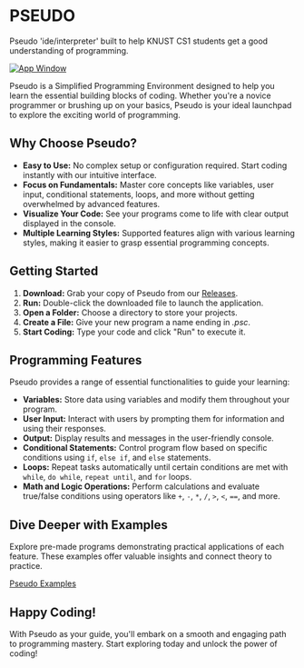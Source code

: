 # PSEUDO
Pseudo 'ide/interpreter' built to help KNUST CS1 students get a good understanding of programming.

[![App Window](https://github.com/CraziCoda/Pseudo/blob/master/assets/app_win.jpg?raw=true)](https://github.com/CraziCoda/Pseudo/blob/master/assets/app_win.jpeg?raw=true)

Pseudo is a Simplified Programming Environment designed to help you learn the essential building blocks of coding. Whether you're a novice programmer or brushing up on your basics, Pseudo is your ideal launchpad to explore the exciting world of programming.

## Why Choose Pseudo?

- **Easy to Use:** No complex setup or configuration required. Start coding instantly with our intuitive interface.
- **Focus on Fundamentals:** Master core concepts like variables, user input, conditional statements, loops, and more without getting overwhelmed by advanced features.
- **Visualize Your Code:** See your programs come to life with clear output displayed in the console.
- **Multiple Learning Styles:** Supported features align with various learning styles, making it easier to grasp essential programming concepts.

## Getting Started 

1. **Download:** Grab your copy of Pseudo from our [Releases](https://github.com/CraziCoda/Pseudo/releases).
2. **Run:** Double-click the downloaded file to launch the application.
3. **Open a Folder:** Choose a directory to store your projects.
4. **Create a File:** Give your new program a name ending in _.psc_.
5. **Start Coding:** Type your code and click "Run" to execute it.

## Programming Features 

Pseudo provides a range of essential functionalities to guide your learning:

- **Variables:** Store data using variables and modify them throughout your program.
- **User Input:** Interact with users by prompting them for information and using their responses.
- **Output:** Display results and messages in the user-friendly console.
- **Conditional Statements:** Control program flow based on specific conditions using `if`, `else if`, and `else` statements.
- **Loops:** Repeat tasks automatically until certain conditions are met with `while`, `do while`, `repeat until`, and `for` loops.
- **Math and Logic Operations:** Perform calculations and evaluate true/false conditions using operators like `+`, `-`, `*`, `/`, `>`, `<`, `==`, and more.

## Dive Deeper with Examples

Explore pre-made programs demonstrating practical applications of each feature. These examples offer valuable insights and connect theory to practice.

[Pseudo Examples](https://github.com/CraziCoda/Pseudo/tree/master/examples)

## Happy Coding!

With Pseudo as your guide, you'll embark on a smooth and engaging path to programming mastery. Start exploring today and unlock the power of coding!

